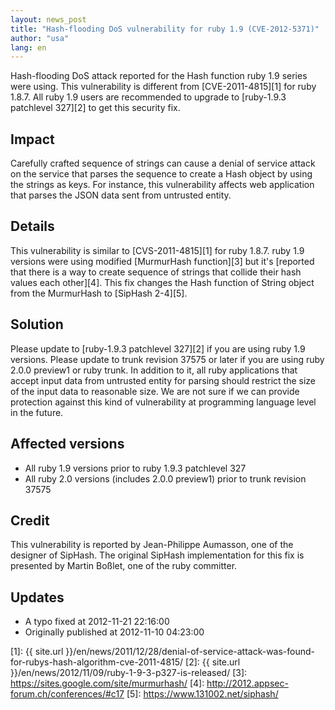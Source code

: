 ```yaml
---
layout: news_post
title: "Hash-flooding DoS vulnerability for ruby 1.9 (CVE-2012-5371)"
author: "usa"
lang: en
---
```


Hash-flooding DoS attack reported for the Hash function ruby 1.9 series
were using. This vulnerability is different from [CVE-2011-4815][1] for
ruby 1.8.7. All ruby 1.9 users are recommended to upgrade to [ruby-1.9.3
patchlevel 327][2] to get this security fix.

## Impact

Carefully crafted sequence of strings can cause a denial of service
attack on the service that parses the sequence to create a Hash object
by using the strings as keys. For instance, this vulnerability affects
web application that parses the JSON data sent from untrusted entity.

## Details

This vulnerability is similar to [CVS-2011-4815][1] for ruby 1.8.7. ruby
1.9 versions were using modified [MurmurHash function][3] but it\'s
[reported that there is a way to create sequence of strings that collide
their hash values each other][4]. This fix changes the Hash function of
String object from the MurmurHash to [SipHash 2-4][5].

## Solution

Please update to [ruby-1.9.3 patchlevel 327][2] if you are using ruby
1.9 versions. Please update to trunk revision 37575 or later if you are
using ruby 2.0.0 preview1 or ruby trunk. In addition to it, all ruby
applications that accept input data from untrusted entity for parsing
should restrict the size of the input data to reasonable size. We are
not sure if we can provide protection against this kind of vulnerability
at programming language level in the future.

## Affected versions

* All ruby 1.9 versions prior to ruby 1.9.3 patchlevel 327
* All ruby 2.0 versions (includes 2.0.0 preview1) prior to trunk
  revision 37575

## Credit

This vulnerability is reported by Jean-Philippe Aumasson, one of the
designer of SipHash. The original SipHash implementation for this fix is
presented by Martin Boßlet, one of the ruby committer.

## Updates

* A typo fixed at 2012-11-21 22:16:00
* Originally published at 2012-11-10 04:23:00



[1]: {{ site.url }}/en/news/2011/12/28/denial-of-service-attack-was-found-for-rubys-hash-algorithm-cve-2011-4815/ 
[2]: {{ site.url }}/en/news/2012/11/09/ruby-1-9-3-p327-is-released/ 
[3]: https://sites.google.com/site/murmurhash/ 
[4]: http://2012.appsec-forum.ch/conferences/#c17 
[5]: https://www.131002.net/siphash/ 
